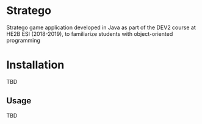 # Stratego

Stratego game application developed in Java as part of the DEV2 course at HE2B ESI (2018-2019), to familiarize students with object-oriented programming

# Installation

TBD

## Usage

TBD
